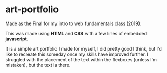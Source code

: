 # art-portfolio
Made as the Final for my intro to web fundamentals class (2019).

This was made using <strong> HTML</strong> and <strong> CSS</strong> with a few lines of embedded <strong> javascript</strong>.

It is a simple art portfolio I made for myself, I did pretty good I think, but I'd like to recreate this someday once my skills have improved further.
I struggled with the placement of the text within the flexboxes (unless I'm mistaken), but the text is there.
